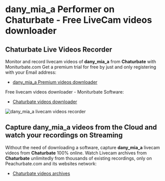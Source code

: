 # dany_mia_a Performer on Chaturbate - Free LiveCam videos downloader

## Chaturbate Live Videos Recorder

Monitor and record livecam videos of **dany_mia_a** from **Chaturbate** with Moniturbate.com
Get a premium trial for free by just and only registering with your Email address:
* [dany_mia_a Premium videos downloader](https://moniturbate.com/request-demo-licence-key.html)

Free livecam videos downloader - Moniturbate Software:
* [Chaturbate videos downloader](https://moniturbate.com/moniturbate-download-software.html)

![dany_mia_a livecam videos recorder](https://peachurnet.com/templates/moniturbate-software.png)


## Capture dany_mia_a videos from the Cloud and watch your recordings on Streaming

Without the need of downloading a software, capture **dany_mia_a** livecam videos from **Chaturbate** 100% online.
Watch Livecam archives from **Chaturbate** unlimitedly from thousands of existing recordings, only on Peachurbate.com and its websites network:
* [Chaturbate videos archives](https://peachurnet.com/)